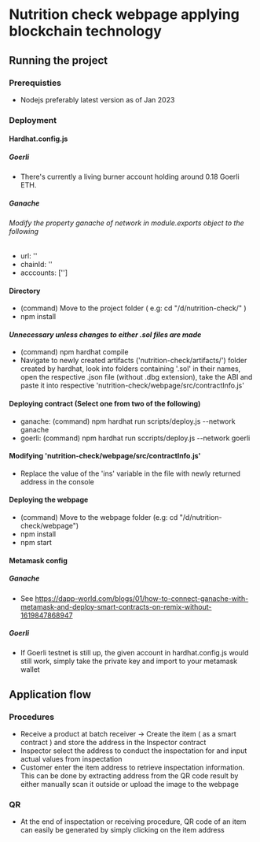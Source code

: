 # Nutrition check webpage applying blockchain technology
## Running the project
### Prerequisties
+ Nodejs preferably latest version as of Jan 2023
### Deployment
#### Hardhat.config.js
##### Goerli
+ There's currently a living burner account holding around 0.18 Goerli ETH.
##### Ganache
###### Modify the property ganache of network in module.exports object to the following
+ url: '<Ganache RPC Server>'
+ chainId: '<Ganache network ID>'
+ acccounts: ['<Any private key from the account list generated by ganache>']
#### Directory
+ (command) Move to the project folder ( e.g: cd "/d/nutrition-check/" )
+ npm install
#### *Unnecessary unless changes to either .sol files are made*
+ (command) npm hardhat compile
+ Navigate to newly created artifacts ('nutrition-check/artifacts/') folder created by hardhat, look into folders containing '.sol' in their names, open the respective .json file (without .dbg extension), take the ABI and paste it into respective 'nutrition-check/webpage/src/contractInfo.js'
#### Deploying contract (Select one from two of the following)
+ ganache: (command) npm hardhat run scripts/deploy.js --network ganache
+ goerli: (command) npm hardhat run sccripts/deploy.js --network goerli
#### Modifying 'nutrition-check/webpage/src/contractInfo.js'
+ Replace the value of the 'ins' variable in the file with newly returned address in the console
#### Deploying the webpage
+ (command) Move to the webpage folder (e.g: cd "/d/nutrition-check/webpage")
+ npm install
+ npm start
#### Metamask config
##### Ganache
+ See https://dapp-world.com/blogs/01/how-to-connect-ganache-with-metamask-and-deploy-smart-contracts-on-remix-without-1619847868947
##### Goerli
+ If Goerli testnet is still up, the given account in hardhat.config.js would still work, simply take the private key and import to your metamask wallet
## Application flow
### Procedures
+ Receive a product at batch receiver -> Create the item ( as a smart contract ) and store the address in the Inspector contract
+ Inspector select the address to conduct the inspectation for and input actual values from inspectation
+ Customer enter the item address to retrieve inspectation information. This can be done by extracting address from the QR code result by either manually scan it outside or upload the image to the webpage
### QR
+ At the end of inspectation or receiving procedure, QR code of an item can easily be generated by simply clicking on the item address

